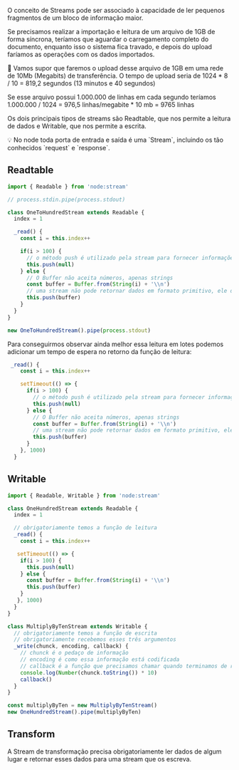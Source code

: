 O conceito de Streams pode ser associado à capacidade de ler pequenos fragmentos de um bloco de informação maior.

Se precisamos realizar a importação e leitura de um arquivo de 1GB de forma síncrona, teríamos que aguardar o carregamento completo do documento, enquanto isso o sistema fica travado, e depois do upload faríamos as operações com os dados importados.

<aside> 🧠 Vamos supor que faremos o upload desse arquivo de 1GB em uma rede de 10Mb (Megabits) de transferência. O tempo de upload seria de 1024 * 8 / 10 = 819,2 segundos (13 minutos e 40 segundos)

Se esse arquivo possui 1.000.000 de linhas em cada segundo teríamos 1.000.000 / 1024 = 976,5 linhas/megabite * 10 mb = 9765 linhas

</aside>

Os dois principais tipos de streams são Readtable, que nos permite a leitura de dados e Writable, que nos permite a escrita.

<aside> 💡 No node toda porta de entrada e saída é uma `Stream`, incluindo os tão conhecidos `request` e `response`.

</aside>

## Readtable

```jsx
import { Readable } from 'node:stream'

// process.stdin.pipe(process.stdout)

class OneToHundredStream extends Readable {
  index = 1

  _read() {
    const i = this.index++

    if(i > 100) {
      // o método push é utilizado pela stream para fornecer informações para quem está utlizando a stream
      this.push(null)
    } else {
      // O Buffer não aceita números, apenas strings
      const buffer = Buffer.from(String(i) + '\\n')
      // uma stream não pode retornar dados em formato primitivo, ele deve estar em Buffer
      this.push(buffer)
    }
  }
}

new OneToHundredStream().pipe(process.stdout)
```

Para conseguirmos observar ainda melhor essa leitura em lotes podemos adicionar um tempo de espera no retorno da função de leitura:

```jsx
 _read() {
    const i = this.index++

    setTimeout(() => {
      if(i > 100) {
        // o método push é utilizado pela stream para fornecer informações para quem está utlizando a stream
        this.push(null)
      } else {
        // O Buffer não aceita números, apenas strings
        const buffer = Buffer.from(String(i) + '\\n')
        // uma stream não pode retornar dados em formato primitivo, ele deve estar em Buffer
        this.push(buffer)
      }
    }, 1000)
  }
```

## Writable

```jsx
import { Readable, Writable } from 'node:stream'

class OneHundredStream extends Readable {
  index = 1

  // obrigatoriamente temos a função de leitura
  _read() {
    const i = this.index++

   setTimeout(() => {
    if(i > 100) {
      this.push(null)
    } else {
      const buffer = Buffer.from(String(i) + '\\n')
      this.push(buffer)
    }
   }, 1000)
  }
}

class MultiplyByTenStream extends Writable {
  // obrigatoriamente temos a função de escrita
  // obrigatoriamente recebemos esses três argumentos
  _write(chunck, encoding, callback) {
    // chunck é o pedaço de informação
    // encoding é como essa informação está codificada
    // callback é a função que precisamos chamar quando terminamos de realizar as operações com o bloco de dado recebido
    console.log(Number(chunck.toString()) * 10)
    callback()
  }
}

const multiplyByTen = new MultiplyByTenStream()
new OneHundredStream().pipe(multiplyByTen)
```

## Transform

A Stream de transformação precisa obrigatoriamente ler dados de algum lugar e retornar esses dados para uma stream que os escreva.